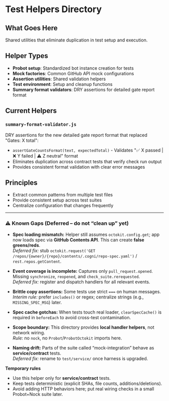 # Test Helpers Directory

## What Goes Here
Shared utilities that eliminate duplication in test setup and execution.

## Helper Types  
- **Probot setup**: Standardized bot instance creation for tests
- **Mock factories**: Common GitHub API mock configurations
- **Assertion utilities**: Shared validation helpers
- **Test environment**: Setup and cleanup functions
- **Summary format validators**: DRY assertions for detailed gate report format

## Current Helpers

### `summary-format-validator.js`
DRY assertions for the new detailed gate report format that replaced "Gates: X total":
- `assertGateCountsFormat(text, expectedTotal)` - Validates "✅ X passed | ❌ Y failed | ⚠️ Z neutral" format
- Eliminates duplication across contract tests that verify check run output
- Provides consistent format validation with clear error messages

## Principles
- Extract common patterns from multiple test files
- Provide consistent setup across test suites
- Centralize configuration that changes frequently




---

### ⚠ Known Gaps (Deferred – do not “clean up” yet)

- **Spec loading mismatch:** Helper still assumes `octokit.config.get`; app now loads spec via **GitHub Contents API**. This can create **false greens/reds**.  
  _Deferred fix:_ stub `octokit.request('GET /repos/{owner}/{repo}/contents/.cogni/repo-spec.yaml')` / `rest.repos.getContent`.

- **Event coverage is incomplete:** Captures only `pull_request.opened`. Missing `synchronize`, `reopened`, and `check_suite.rerequested`.  
  _Deferred fix:_ register and dispatch handlers for all relevant events.

- **Brittle copy assertions:** Some tests use strict `===` on human messages.  
  _Interim rule:_ prefer `includes()` or regex; centralize strings (e.g., `MISSING_SPEC_MSG`) later.

- **Spec cache gotchas:** When tests touch real loader, `clearSpecCache()` is required in `beforeEach` to avoid cross-test contamination.

- **Scope boundary:** This directory provides **local handler helpers**, not network wiring.  
  _Rule:_ no `nock`, no `Probot`/`ProbotOctokit` imports here.

- **Naming drift:** Parts of the suite called “mock-integration” behave as **service/contract** tests.  
  _Deferred fix:_ rename to `test/service/` once harness is upgraded.

**Temporary rules**
- Use this helper only for **service/contract** tests.  
- Keep tests deterministic (explicit SHAs, file counts, additions/deletions).  
- Avoid adding HTTP behaviors here; put real wiring checks in a small Probot+Nock suite later.
